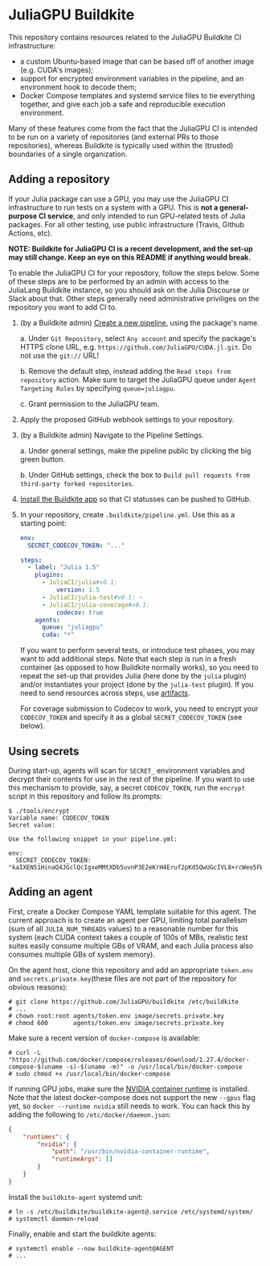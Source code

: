 # JuliaGPU Buildkite

This repository contains resources related to the JuliaGPU Buildkite CI infrastructure:

- a custom Ubuntu-based image that can be based off of another image (e.g.
  CUDA's images);
- support for encrypted environment variables in the pipeline, and an
  environment hook to decode them;
- Docker Compose templates and systemd service files to tie everything together,
  and give each job a safe and reproducible execution environment.

Many of these features come from the fact that the JuliaGPU CI is intended to be
run on a variety of repositories (and external PRs to those repositories),
whereas Buildkite is typically used within the (trusted) boundaries of a single
organization.


## Adding a repository

If your Julia package can use a GPU, you may use the JuliaGPU CI infrastructure to run tests
on a system with a GPU. This is **not a general-purpose CI service**, and only intended to
run GPU-related tests of Julia packages. For all other testing, use public infrastructure
(Travis, Github Actions, etc).

**NOTE: Buildkite for JuliaGPU CI is a recent development, and the set-up may still change.
Keep an eye on this README if anything would break.**

To enable the JuliaGPU CI for your repository, follow the steps below. Some of these steps
are to be performed by an admin with access to the JuliaLang Buildkite instance, so you
should ask on the Julia Discourse or Slack about that. Other steps generally need
administrative priviliges on the repository you want to add CI to.

1. (by a Buildkite admin) [Create a new
   pipeline](https://buildkite.com/organizations/julialang/pipelines/new), using the
   package's name.

   a. Under `Git Repository`, select `Any account` and specify the package's HTTPS clone
      URL, e.g. `https://github.com/JuliaGPU/CUDA.jl.git`. Do not use the `git://` URL!

   b. Remove the default step, instead adding the `Read steps from repository` action. Make
      sure to target the JuliaGPU queue under `Agent Targeting Rules` by specifying
      `queue=juliagpu`.

   c. Grant permission to the JuliaGPU team.

2. Apply the proposed GitHub webhook settings to your repository.

3. (by a Buildkite admin) Navigate to the Pipeline Settings.

   a. Under general settings, make the pipeline public by clicking the big green button.

   b. Under GitHub settings, check the box to `Build pull requests from third-party forked
      repositories`.

4. [Install the Buildkite
   app](https://github.com/settings/connections/applications/Iv1.112bf4be3e5ecdeb) so that
   CI statusses can be pushed to GitHub.

5. In your repository, create `.buildkite/pipeline.yml`. Use this as a starting point:

   ```yaml
   env:
     SECRET_CODECOV_TOKEN: "..."

   steps:
     - label: "Julia 1.5"
       plugins:
         - JuliaCI/julia#v0.1:
             version: 1.5
         - JuliaCI/julia-test#v0.1: ~
         - JuliaCI/julia-coverage#v0.1:
             codecov: true
       agents:
         queue: "juliagpu"
         cuda: "*"
   ```

    If you want to perform several tests, or introduce test phases, you may want to add
    additional steps. Note that each step is run in a fresh container (as opposed to how
    Buildkite normally works), so you need to repeat the set-up that provides Julia (here
    done by the `julia` plugin) and/or instantiates your project (done by the `julia-test`
    plugin). If you need to send resources across steps, use
    [artifacts](https://buildkite.com/docs/pipelines/artifacts).

    For coverage submission to Codecov to work, you need to encrypt your `CODECOV_TOKEN` and
    specify it as a global `SECRET_CODECOV_TOKEN` (see below).



## Using secrets

During start-up, agents will scan for `SECRET_` environment variables and decrypt their
contents for use in the rest of the pipeline. If you want to use this mechanism to provide,
say, a secret `CODECOV_TOKEN`, run the `encrypt` script in this repository and follow its
prompts:


```
$ ./tools/encrypt
Variable name: CODECOV_TOKEN
Secret value:

Use the following snippet in your pipeline.yml:

env:
  SECRET_CODECOV_TOKEN: "kaIXEN51HinaQ4JGclQcIgxeMMtXDb5uvnP3E2eKrH4Eruf2pKd5QwUGcIVL8+rcWeo5FWj883rNxRQEH3YeCWs6/i7vzs+ORvG51QeCNYQgNqFzPsWRcq5qJYc+JPFbisS7q9nghqWTwr52cnjarD4Xx3ceGorMyS5NvFpCNxMgqHNyGkLvipxcTTJfKZK61bpnbntoIjiIO1XSZKjcxnXFGFnolV9BHCr5v8f7F42n2tUH7X3nDHmTBr1AbO2lFAU9ra/KezHcIf0wg2HcV8LZD0+mj8q/SBPjQZSH7cxwx4Q2eTjT4Sw7xnrBGuySVm8ZPCAV7nRNEHo+VqR+GQ=="
```


## Adding an agent

First, create a Docker Compose YAML template suitable for this agent. The
current approach is to create an agent per GPU, limiting total parallelism (sum
of all `JULIA_NUM_THREADS` values) to a reasonable number for this system (each
CUDA context takes a couple of 100s of MBs, realistic test suites easily consume
multiple GBs of VRAM, and each Julia process also consumes multiple GBs of
system memory).

On the agent host, clone this repository and add an appropriate `token.env` and
`secrets.private.key`(these files are not part of the repository for obvious reasons):

```
# git clone https://github.com/JuliaGPU/buildkite /etc/buildkite
# ...
# chown root:root agents/token.env image/secrets.private.key
# chmod 600       agents/token.env image/secrets.private.key
```

Make sure a recent version of `docker-compose` is available:

```
# curl -L "https://github.com/docker/compose/releases/download/1.27.4/docker-compose-$(uname -s)-$(uname -m)" -o /usr/local/bin/docker-compose
# sudo chmod +x /usr/local/bin/docker-compose
```

If running GPU jobs, make sure the [NVIDIA container
runtime](https://github.com/NVIDIA/nvidia-container-runtime) is installed. Note
that the latest docker-compose does not support the new `--gpus` flag yet, so
`docker --runtime nvidia` still needs to work. You can hack this by adding the
following to `/etc/docker/daemon.json`:

```json
{
    "runtimes": {
        "nvidia": {
            "path": "/usr/bin/nvidia-container-runtime",
            "runtimeArgs": []
        }
    }
}
```

Install the `buildkite-agent` systemd unit:

```
# ln -s /etc/buildkite/buildkite-agent@.service /etc/systemd/system/
# systemctl daemon-reload
```

Finally, enable and start the buildkite agents:

```
# systemctl enable --now buildkite-agent@AGENT
# ...
```
